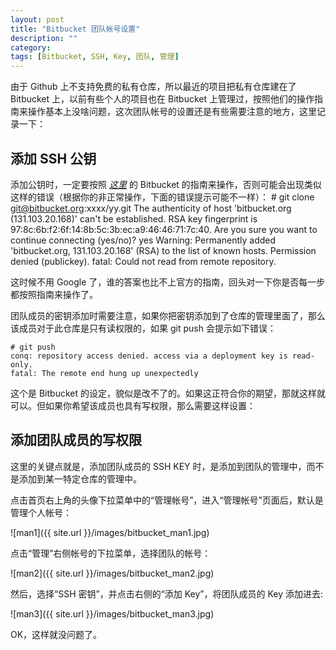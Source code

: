 ```yaml
---
layout: post
title: "Bitbucket 团队帐号设置"
description: ""
category: 
tags: [Bitbucket, SSH, Key, 团队, 管理]
---
```


由于 Github 上不支持免费的私有仓库，所以最近的项目把私有仓库建在了 Bitbucket 上，以前有些个人的项目也在 Bitbucket 上管理过，按照他们的操作指南来操作基本上没啥问题，这次团队帐号的设置还是有些需要注意的地方，这里记录一下：

<!--more-->

## 添加 SSH 公钥

添加公钥时，一定要按照 *[这里](https://confluence.atlassian.com/display/BITBUCKET/Set+up+SSH+for+Git)* 的 Bitbucket 的指南来操作，否则可能会出现类似这样的错误（根据你的非正常操作，下面的错误提示可能不一样）：
	# git clone git@bitbucket.org:xxxx/yy.git
	The authenticity of host 'bitbucket.org (131.103.20.168)' can't be established.
	RSA key fingerprint is 97:8c:6b:f2:6f:14:8b:5c:3b:ec:a9:46:46:71:7c:40.
	Are you sure you want to continue connecting (yes/no)? yes
	Warning: Permanently added 'bitbucket.org, 131.103.20.168' (RSA) to the list of known hosts.
	Permission denied (publickey).
	fatal: Could not read from remote repository.
	
这时候不用 Google 了，谁的答案也比不上官方的指南，回头对一下你是否每一步都按照指南来操作了。


团队成员的密钥添加时需要注意，如果你把密钥添加到了仓库的管理里面了，那么该成员对于此仓库是只有读权限的，如果 git push 会提示如下错误：

	# git push
	conq: repository access denied. access via a deployment key is read-only.
	fatal: The remote end hung up unexpectedly

这个是 Bitbucket 的设定，貌似是改不了的。如果这正符合你的期望，那就这样就可以。但如果你希望该成员也具有写权限，那么需要这样设置：

## 添加团队成员的写权限

这里的关键点就是，添加团队成员的 SSH KEY 时，是添加到团队的管理中，而不是添加到某一特定仓库的管理中。


点击首页右上角的头像下拉菜单中的“管理帐号”，进入“管理帐号”页面后，默认是管理个人帐号：

![man1]({{ site.url }}/images/bitbucket_man1.jpg)

点击“管理”右侧帐号的下拉菜单，选择团队的帐号：

![man2]({{ site.url }}/images/bitbucket_man2.jpg)

然后，选择“SSH 密钥”，并点击右侧的“添加 Key”，将团队成员的 Key 添加进去:

![man3]({{ site.url }}/images/bitbucket_man3.jpg)

OK，这样就没问题了。
